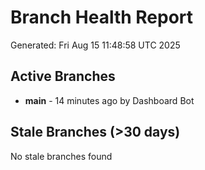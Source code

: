 # Branch Health Report
Generated: Fri Aug 15 11:48:58 UTC 2025

## Active Branches
- **main** - 14 minutes ago by Dashboard Bot

## Stale Branches (>30 days)
No stale branches found
